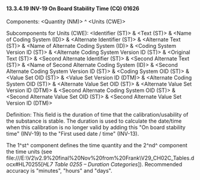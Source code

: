 #### 13.3.4.19 INV-19 On Board Stability Time (CQ) 01626

Components: &lt;Quantity (NM)> ^ &lt;Units (CWE)>

Subcomponents for Units (CWE): &lt;Identifier (ST)> & &lt;Text (ST)> & &lt;Name of Coding System (ID)> & &lt;Alternate Identifier (ST)> & &lt;Alternate Text (ST)> & &lt;Name of Alternate Coding System (ID)> & &lt;Coding System Version ID (ST)> & &lt;Alternate Coding System Version ID (ST)> & &lt;Original Text (ST)> & &lt;Second Alternate Identifier (ST)> & &lt;Second Alternate Text (ST)> & &lt;Name of Second Alternate Coding System (ID)> & &lt;Second Alternate Coding System Version ID (ST)> & &lt;Coding System OID (ST)> & &lt;Value Set OID (ST)> & &lt;Value Set Version ID (DTM)> & &lt;Alternate Coding System OID (ST)> & &lt;Alternate Value Set OID (ST)> & &lt;Alternate Value Set Version ID (DTM)> & &lt;Second Alternate Coding System OID (ST)> & &lt;Second Alternate Value Set OID (ST)> & &lt;Second Alternate Value Set Version ID (DTM)>

Definition: This field is the duration of time that the calibration/usability of the substance is stable. The duration is used to calculate the date/time when this calibration is no longer valid by adding this "On board stability time" (INV-19) to the "First used date / time" (INV-13).

The 1^st^ component defines the time quantity and the 2^nd^ component the time units (see file:///E:\V2\v2.9%20final%20Nov%20from%20Frank\V29_CH02C_Tables.docx#HL70255[_HL7 Table 0255 – Duration Categories_]). Recommended accuracy is "minutes", "hours" and "days".
